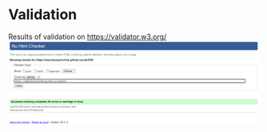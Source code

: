 # Validation
Results of validation on https://validator.w3.org/
![GitHub Logo](/Images/Validation.png)
